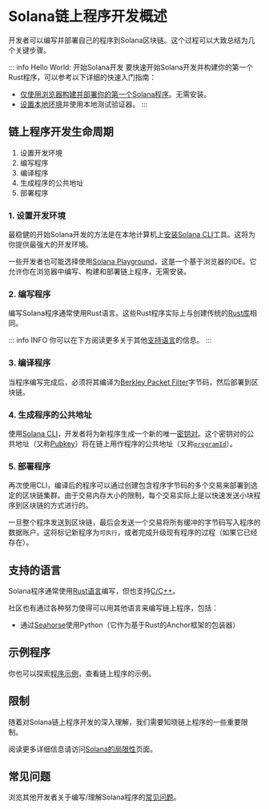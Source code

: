 # Solana链上程序开发概述

开发者可以编写并部署自己的程序到Solana区块链。这个过程可以大致总结为几个关键步骤。

::: info Hello World: 开始Solana开发
要快速开始Solana开发并构建你的第一个Rust程序，可以参考以下详细的快速入门指南：

- [仅使用浏览器构建并部署你的第一个Solana程序](https://solana.com/zh/developers/guides/getstarted/hello-world-in-your-browser)。无需安装。
- [设置本地环境]([/content/guides/getstarted/setup-local-development.md](https://solana.com/zh/developers/guides/getstarted/setup-local-development))并使用本地测试验证器。
:::

## 链上程序开发生命周期

1. 设置开发环境
2. 编写程序
3. 编译程序
4. 生成程序的公共地址
5. 部署程序

### 1. 设置开发环境

最稳健的开始Solana开发的方法是在本地计算机上[安装Solana CLI](https://docs.solanalabs.com/cli/install)工具。这将为你提供最强大的开发环境。

一些开发者也可能选择使用[Solana Playground](https://beta.solpg.io/)，这是一个基于浏览器的IDE。它允许你在浏览器中编写、构建和部署链上程序，无需安装。

### 2. 编写程序

编写Solana程序通常使用Rust语言。这些Rust程序实际上与创建传统的[Rust库](https://doc.rust-lang.org/rust-by-example/crates/lib.html)相同。

::: info INFO
你可以在下方阅读更多关于其他[支持语言](https://solana.com/zh/docs/programs/overview#support-languages)的信息。
:::

### 3. 编译程序

当程序编写完成后，必须将其编译为[Berkley Packet Filter](https://solana.com/zh/docs/programs/faq#berkeley-packet-filter-bpf)字节码，然后部署到区块链。

### 4. 生成程序的公共地址

使用[Solana CLI](https://docs.solanalabs.com/cli/install)，开发者将为新程序生成一个新的唯一[密钥对](https://solana.com/zh/docs/terminology#keypair)。这个密钥对的公共地址（又称[Pubkey](https://solana.com/zh/docs/terminology#public-key-pubkey)）将在链上用作程序的公共地址（又称[`programId`](https://solana.com/zh/docs/terminology#program-id)）。

### 5. 部署程序

再次使用CLI，编译后的程序可以通过创建包含程序字节码的多个交易来部署到选定的区块链集群。由于交易内存大小的限制，每个交易实际上是以快速发送小块程序到区块链的方式进行的。

一旦整个程序发送到区块链，最后会发送一个交易将所有缓冲的字节码写入程序的数据账户。这将标记新程序为`可执行`，或者完成升级现有程序的过程（如果它已经存在）。

## 支持的语言

Solana程序通常使用[Rust语言](https://solana.com/zh/docs/programs/lang-rust)编写，但也支持[C/C++](https://solana.com/zh/docs/programs/lang-c)。

社区也有通过各种努力使得可以用其他语言来编写链上程序，包括：

- 通过[Seahorse](https://seahorse.dev/)使用Python（它作为基于Rust的Anchor框架的包装器）

## 示例程序

你也可以探索[程序示例](https://solana.com/zh/docs/programs/examples)，查看链上程序的示例。

## 限制

随着对Solana链上程序开发的深入理解，我们需要知晓链上程序的一些重要限制。

阅读更多详细信息请访问[Solana的局限性](https://solana.com/zh/docs/programs/limitations)页面。

## 常见问题

浏览其他开发者关于编写/理解Solana程序的[常见问题](https://solana.com/zh/docs/programs/faq)。
